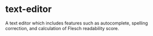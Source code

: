# text-editor
A text editor which includes features such as autocomplete, spelling correction, and calculation of Flesch readability score.
